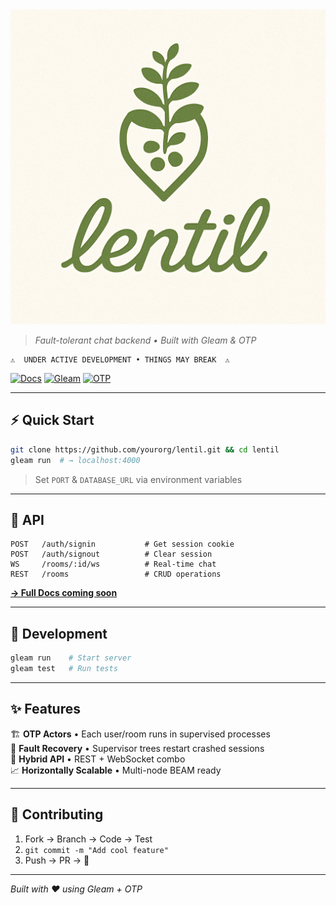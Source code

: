 <img src="assets/lentil.png" alt="Lentil Logo" style="border-radius: 10px max-width: 120px height: auto">

> *Fault-tolerant chat backend • Built with Gleam & OTP*

```
⚠️  UNDER ACTIVE DEVELOPMENT • THINGS MAY BREAK  ⚠️
```

[![Docs](https://img.shields.io/badge/docs-hexdocs-ff69b4?style=flat-square)](https://hexdocs.pm/lentil/)
[![Gleam](https://img.shields.io/badge/gleam-✨-ffaff3?style=flat-square)](https://gleam.run)
[![OTP](https://img.shields.io/badge/otp-⚡-blue?style=flat-square)](https://www.erlang.org/doc/design_principles/des_princ.html)

---

## ⚡ **Quick Start**

```bash
git clone https://github.com/yourorg/lentil.git && cd lentil
gleam run  # → localhost:4000
```

> Set `PORT` & `DATABASE_URL` via environment variables

---

## 🎯 **API**

```
POST   /auth/signin           # Get session cookie
POST   /auth/signout          # Clear session
WS     /rooms/:id/ws          # Real-time chat
REST   /rooms                 # CRUD operations
```

**[→ Full Docs coming soon](https://hexdocs.pm/lentil/)**

---

## 🧪 **Development**

```bash
gleam run    # Start server
gleam test   # Run tests
```

---

## ✨ **Features**

🏗️ **OTP Actors** • Each user/room runs in supervised processes  
🔄 **Fault Recovery** • Supervisor trees restart crashed sessions  
🔌 **Hybrid API** • REST + WebSocket combo  
📈 **Horizontally Scalable** • Multi-node BEAM ready  

---

## 🤝 **Contributing**

1. Fork → Branch → Code → Test
2. `git commit -m "Add cool feature"`
3. Push → PR → 🎉

---

*Built with ❤️ using Gleam + OTP*
